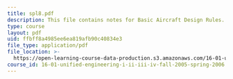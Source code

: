 ```yaml
---
title: spl8.pdf
description: This file contains notes for Basic Aircraft Design Rules.
type: course
layout: pdf
uid: ffbff8a4985ee6ea819afb90c40834e3
file_type: application/pdf
file_location: >-
  https://open-learning-course-data-production.s3.amazonaws.com/16-01-unified-engineering-i-ii-iii-iv-fall-2005-spring-2006/ffbff8a4985ee6ea819afb90c40834e3_spl8.pdf
course_id: 16-01-unified-engineering-i-ii-iii-iv-fall-2005-spring-2006
---
```


